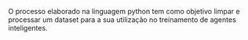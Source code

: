 O processo elaborado na linguagem python tem como objetivo limpar e processar um dataset para a sua utilização no treinamento de agentes inteligentes.

